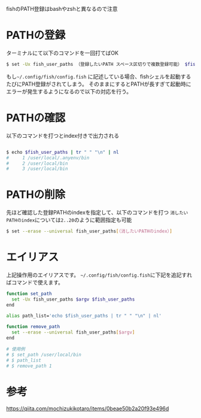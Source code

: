 fishのPATH登録はbashやzshと異なるので注意

# PATHの登録
ターミナルにて以下のコマンドを一回打てばOK

```sh
$ set -Ux fish_user_paths （登録したいPATH スペース区切りで複数登録可能） $fish_user_paths
```

もし`~/.config/fish/config.fish`
に記述している場合、fishシェルを起動するたびにPATH登録がされてしまう。
そのままにするとPATHが長すぎて起動時にエラーが発生するようになるので以下の対応を行う。

# PATHの確認
以下のコマンドを打つとindex付きで出力される

```sh

$ echo $fish_user_paths | tr " " "\n" | nl
#     1	/user/local/.anyenv/bin
#     2	/user/local/bin
#     3 /user/local/bin
```

# PATHの削除
先ほど確認した登録PATHのindexを指定して、以下のコマンドを打つ
`消したいPATHのindex`については`2..20`のように範囲指定も可能

```sh
$ set --erase --universal fish_user_paths[（消したいPATHのindex）]
```

# エイリアス
上記操作用のエイリアスです。
`~/.config/fish/config.fish`に下記を追記すればコマンドで使えます。

```sh
function set_path
  set -Ux fish_user_paths $argv $fish_user_paths
end

alias path_list='echo $fish_user_paths | tr " " "\n" | nl'
 
function remove_path
  set --erase --universal fish_user_paths[$argv]
end
 
# 使用例
# $ set_path /user/local/bin
# $ path_list
# $ remove_path 1
```

# 参考
https://qiita.com/mochizukikotaro/items/0beae50b2a20f93e496d
